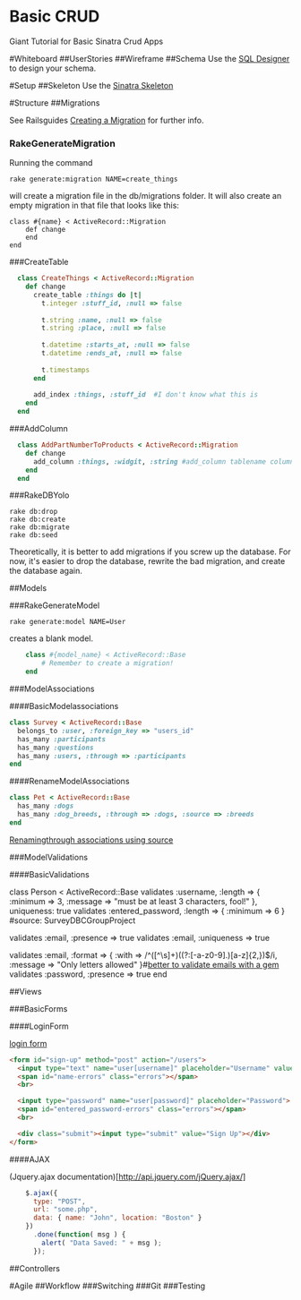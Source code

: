 Basic CRUD
==========

Giant Tutorial for Basic Sinatra Crud Apps

#Whiteboard
##UserStories
##Wireframe
##Schema
Use the [SQL Designer](https://socrates.devbootcamp.com/sql.html) to design your schema. 

#Setup
##Skeleton
Use the [Sinatra Skeleton](https://github.com/tararoys/DBC_Sinatra_Skeleton)

#Structure
##Migrations

See Railsguides [Creating a Migration](http://guides.rubyonrails.org/migrations.html#writing-a-migration) for further info. 

### RakeGenerateMigration

Running the command 

    rake generate:migration NAME=create_things

will create a migration file in the db/migrations folder. It will also create an empty migration in that file that looks like this: 

    class #{name} < ActiveRecord::Migration
        def change
        end
    end


###CreateTable 
  
```ruby
  class CreateThings < ActiveRecord::Migration
    def change
      create_table :things do |t|
        t.integer :stuff_id, :null => false
  
        t.string :name, :null => false
        t.string :place, :null => false
  
        t.datetime :starts_at, :null => false
        t.datetime :ends_at, :null => false
  
        t.timestamps
      end
  
      add_index :things, :stuff_id  #I don't know what this is
    end
  end
```

###AddColumn
```ruby
  class AddPartNumberToProducts < ActiveRecord::Migration
    def change
      add_column :things, :widgit, :string #add_column tablename columnname columntype
    end
  end
```

###RakeDBYolo

    rake db:drop
    rake db:create
    rake db:migrate
    rake db:seed

Theoretically, it is better to add migrations if you screw up the database.  For now, it's easier to drop the database, rewrite the bad migration, and create the database again.


##Models

###RakeGenerateModel

    rake generate:model NAME=User

creates a blank model.

```ruby
    class #{model_name} < ActiveRecord::Base
        # Remember to create a migration!
    end
```

###ModelAssociations 



####BasicModelassociations

```ruby
class Survey < ActiveRecord::Base
  belongs_to :user, :foreign_key => "users_id"
  has_many :participants
  has_many :questions
  has_many :users, :through => :participants
end
```

####RenameModelAssociations

```ruby
class Pet < ActiveRecord::Base
  has_many :dogs
  has_many :dog_breeds, :through => :dogs, :source => :breeds
end
```

[Renamingthrough associations using source](http://stackoverflow.com/questions/4632408/need-help-to-understand-source-option-of-has-one-has-many-through-of-rails)

###ModelValidations

####BasicValidations

class Person < ActiveRecord::Base
  validates :username, :length => { :minimum => 3, :message => "must be at least 3 characters, fool!" }, uniqueness: true   validates :entered_password, :length => { :minimum => 6 } #source: SurveyDBCGroupProject

  validates :email, :presence => true
  validates :email, :uniqueness => true

  validates :email,
            :format => {
              :with    => /^([^\s]+)((?:[-a-z0-9]\.)[a-z]{2,})$/i,
              :message => "Only letters allowed" }#[better to validate emails with a gem]( http://www.stormconsultancy.co.uk/blog/development/validating-email-addresses-in-rails/)
  validates :password, :presence => true
end 



##Views

###BasicForms

####LoginForm

[login form](https://github.com/tararoys/SurveyDBC/blob/master/app/views/sign_up.erb#L5:)

```html
<form id="sign-up" method="post" action="/users">
  <input type="text" name="user[username]" placeholder="Username" value="<%= @user.username %>"> <!-- predict that this page doubles as an edit user account page -->
  <span id="name-errors" class="errors"></span>
  <br>

  <input type="password" name="user[password]" placeholder="Password">
  <span id="entered_password-errors" class="errors"></span>
  <br>

  <div class="submit"><input type="submit" value="Sign Up"></div>
</form>
```

####AJAX

(Jquery.ajax documentation)[http://api.jquery.com/jQuery.ajax/]

```javascript
    $.ajax({
      type: "POST",
      url: "some.php",
      data: { name: "John", location: "Boston" }
    })
      .done(function( msg ) {
        alert( "Data Saved: " + msg );
      });
```

##Controllers

#Agile
##Workflow
###Switching
###Git
###Testing




